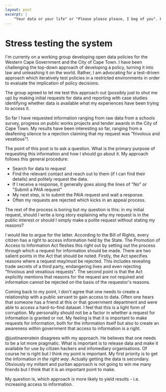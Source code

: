 ```yaml
---
layout: post
excerpt: |
    "Your data or your life" or "Please please please, I beg of you". How to ask for data from government?
---
```


Stress testing the system
=========================

I'm currenty on a working group developing open data policies for the Western Cape Government and the City of Cape Town. I have been challenging the top-down approach of developing a policy, turning it into law and unleashing it on the world. Rather, I am advocating for a test-driven approach which iteratively test policies in a restricted environments in order to evaluate the implication of policy decisions.

The group agreed to let me test this approach out (possibly just to shut me up) by making initial requests for data and reporting with case studies identifying whether data is available what my experiences have been trying to access it.

So far I have requested information ranging from raw data from a schools survey, progress on public works projects and tender awards in the City of Cape Town. My results have been interesting so far, ranging from a deafening silence to a rejection claiming that my request was "frivolous and vexatious"!. 

The point of this post is to ask a question. What is the primary purpose of requesting this information and how I should go about it. My approach follows this general procedure:

* Search for data to request
* Find the relevant contact and reach out to them (if I can find their details) and politely request the data.
* If I receive a response, it generally goes along the lines of "No" or "Submit a PAIA request" 
* My next step, is to submit the PAIA request and wait a response.
* Often my requests are rejected which kicks in an appeal process.

The rest of the process is boring but my question is this: in my initial request, should I write a long story explaining why my request is in the public interest or should I simply make a polite request without stating my reasons? 

I would like to argue for the latter. According to the Bill of Rights, every citizen has a right to access information held by the State. The Promotion of Access to Information Act fleshes this right out by setting out the process through which a request for information should be made. There are two salient points in the Act that should be noted. Firstly, the Act specifies reasons where a request may/must be rejected. This includes revealing trade secrets of a third party, endangering lives and even rejecting "frivolous and vexatious requests". The second point is that the Act explicitly mentions that reasons for the request are not required and information cannot be rejected on the basis of the requestor's reasons.

Coming back to my point, I don't agree that one needs to create a relationship with a public servant to gain access to data. Often one hears that someone has a friend at this or that government department and were able to access a hard-to-find dataset. I feel that this is a light form of corruption. My personality should not be a factor in whether a request for information is granted or not. My feeling is that it is important to make requests for information, both for the information itself but also to create an awareness within government that access to information is a right.

@justinarenstein disagrees with my approach. He believes that one needs to be a lot more pragmatic. What is important is to release data and make it available for use by citizen hackers and infomediary organisations. Of course he is right but I think my point is important. My first priority is to get the information _in the right way_. Actually getting the data is secondary. Obviously my miltant and puritan approach is not going to win me many friends but I think that it is an important point to make.

My question is, which approach is more likely to yield results - i.e. increasing access to information.
